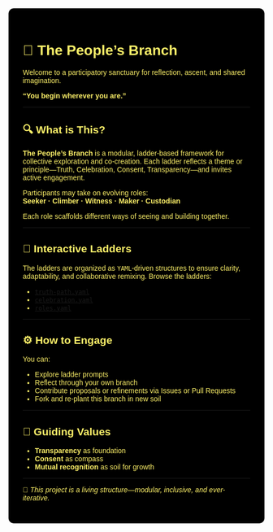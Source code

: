 <div style="background-color:#000000; color:#fdf169; padding: 2em; border-radius: 10px; font-family: sans-serif;">

# 🌿 The People’s Branch

Welcome to a participatory sanctuary for reflection, ascent, and shared imagination.

**“You begin wherever you are.”**

---

## 🔍 What is This?

**The People’s Branch** is a modular, ladder-based framework for collective exploration and co-creation. Each ladder reflects a theme or principle—Truth, Celebration, Consent, Transparency—and invites active engagement.

Participants may take on evolving roles:  
**Seeker · Climber · Witness · Maker · Custodian**  

Each role scaffolds different ways of seeing and building together.

---

## 🧩 Interactive Ladders

The ladders are organized as `YAML`-driven structures to ensure clarity, adaptability, and collaborative remixing. Browse the ladders:

- [`truth-path.yaml`](./truth-path.yaml)
- [`celebration.yaml`](./celebration.yaml)
- [`roles.yaml`](./roles.yaml)

---

## ⚙️ How to Engage

You can:
- Explore ladder prompts
- Reflect through your own branch
- Contribute proposals or refinements via Issues or Pull Requests
- Fork and re-plant this branch in new soil

---

## 🌱 Guiding Values

- **Transparency** as foundation  
- **Consent** as compass  
- **Mutual recognition** as soil for growth

---

💛 *This project is a living structure—modular, inclusive, and ever-iterative.*

</div>
